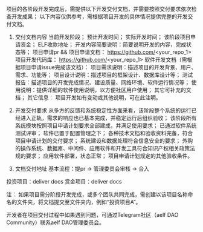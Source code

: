 项目的各阶段开发完成后，需提供以下开发交付文档，并需要按照交付要求依次检查开发成果；
以下内容仅供参考，需根据项目开发的具体情况提供完整的开发交付文档。
1. 交付文档内容
当前开发阶段；
预计开发时间；
实际开发时间；
该阶段项目申请资金；
ELF收款地址；
开发内容简要说明：简要说明开发的内容，完成状态等；
项目申请pr && 项目申请文档：
https://github.com/<your_repo_1>
项目开发代码库：
https://github.com/<your_repo_1>
软件开发文档（需根据项目申请issue完成该文档）：
项目需求说明：描述项目的开发背景、用户、需求、功能等；
项目设计说明：描述项目的框架设计、数据库设计等；
测试报告：描述项目的开发完成情况、建设质量、网络环境、软件运行情况等；
使用说明：提供详细的软件使用说明，以方便社区用户使用；
其它可补充的文档；
其它信息：
项目开发如有变动或其他说明，可在此注明。

2. 开发交付要求
从多方的反馈和系统稳定性方面来看，该阶段整个系统的运行已经进入正轨，需求的响应也已基本完成，并稳定运行后组织验收；
该阶段所有系统模块按照项目申请计划要求全部建成，并满足使用要求；
已通过软件系统测试评审；
软件已置于配置管理之下；
各种技术文档和验收资料完备，符合项目申请计划的交付要求；
系统建设和数据处理符合信息安全的要求；
外购的操作系统、数据库、中间件、应用软件和开发工具符合知识产权相关政策法规的要求；
应用软件部署，状态正常；
项目申请计划规定的其他验收条件。

3. 文档交付地址
基本流程：提pr -> 管理委员会审核 -> 合入

投资项目：deliver docs 
赏金项目：deliver docs 

注：
如果项目需分阶段开发完成，或多个团队共同完成，需创建以该项目名称命名的文件夹，将文档提交至文件夹内，例如“投资项目A”。


开发者在项目交付过程中如果遇到问题，可通过Telegram社区（aelf DAO Community）联系aelf DAO管理委员会。
